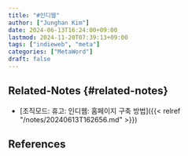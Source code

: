 ```yaml
---
title: "#인디웹"
author: ["Junghan Kim"]
date: 2024-06-13T16:24:00+09:00
lastmod: 2024-11-20T07:39:13+09:00
tags: ["indieweb", "meta"]
categories: ["MetaWord"]
draft: false
---
```


## Related-Notes {#related-notes}

-   [조직모드: 휴고: 인디웹: 홈페이지 구축 방법]({{< relref "/notes/20240613T162656.md" >}})

## References

<style>.csl-entry{text-indent: -1.5em; margin-left: 1.5em;}</style><div class="csl-bib-body">
</div>
